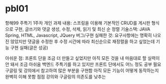 # pbl01
항해99 주특기 1주차 개인 과제
내용: 스프링을 이용해 기본적인 CRUD를 게시판 형식으로 구현, 글쓰기와 댓글 생성, 수정, 삭제, 읽기 및 최신 순 정렬
기술스택: JAVA Spring, HTML, Javascript, JQuery
버그/구현 실패한 것: 요구사항에는 명확히 나오진 않았지만 댓글을 수정한 후 수정 시간에 따라 최신순으로 재정렬을 하고 싶었는데
기능 구현 실패(글은 성공)

아쉬운 점: 프론트 단을 조금 더 만들고 싶었지만 아직 모든 것을 내 마음대로 할 실력이 안 돼서 조금 아쉬움
백엔드 주특기를 하고 있지만 프론트 단에서도 어느 정도 공부 필요
구글링 및 강의에서 참고하여 많은 부분을 구현함
아직 모든 기능이 어떻게 동작하는지 완벽히 이해 못함
점점 강의와 구글링의 의존도를 낮추는 
